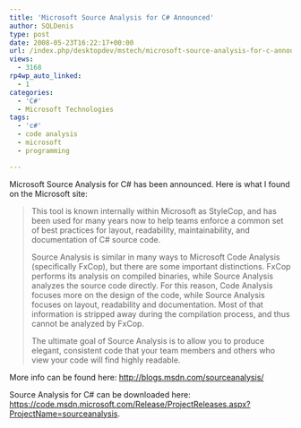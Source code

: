 ```yaml
---
title: 'Microsoft Source Analysis for C# Announced'
author: SQLDenis
type: post
date: 2008-05-23T16:22:17+00:00
url: /index.php/desktopdev/mstech/microsoft-source-analysis-for-c-announce/
views:
  - 3168
rp4wp_auto_linked:
  - 1
categories:
  - 'C#'
  - Microsoft Technologies
tags:
  - 'c#'
  - code analysis
  - microsoft
  - programming

---
```

Microsoft Source Analysis for C# has been announced. Here is what I found on the Microsoft site:
  


> This tool is known internally within Microsoft as StyleCop, and has been used for many years now to help teams enforce a common set of best practices for layout, readability, maintainability, and documentation of C# source code.</p> 
> 
> Source Analysis is similar in many ways to Microsoft Code Analysis (specifically FxCop), but there are some important distinctions. FxCop performs its analysis on compiled binaries, while Source Analysis analyzes the source code directly. For this reason, Code Analysis focuses more on the design of the code, while Source Analysis focuses on layout, readability and documentation. Most of that information is stripped away during the compilation process, and thus cannot be analyzed by FxCop.
> 
> The ultimate goal of Source Analysis is to allow you to produce elegant, consistent code that your team members and others who view your code will find highly readable. 

More info can be found here: http://blogs.msdn.com/sourceanalysis/
  
Source Analysis for C# can be downloaded here: https://code.msdn.microsoft.com/Release/ProjectReleases.aspx?ProjectName=sourceanalysis.
